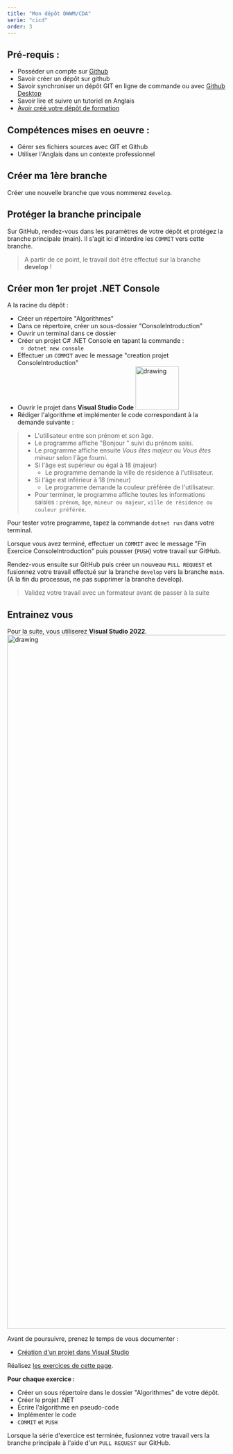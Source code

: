 ```yaml
---
title: "Mon dépôt DWWM/CDA"
serie: "cicd"
order: 3
---
```


## Pré-requis : 
- Posséder un compte sur [Github](https://github.com)
- Savoir créer un dépôt sur github
- Savoir synchroniser un dépôt GIT en ligne de commande ou avec [Github Desktop](https://desktop.github.com)
- Savoir lire et suivre un tutoriel en Anglais
- [Avoir créé votre dépôt de formation](../01-training-repository/)

## Compétences mises en oeuvre : 
- Gérer ses fichiers sources avec GIT et Github
- Utiliser l'Anglais dans un contexte professionnel

## Créer ma 1ère branche

Créer une nouvelle branche que vous nommerez `develop`.

## Protéger la branche principale 

Sur GitHub, rendez-vous dans les paramètres de votre dépôt et protégez la branche principale (main). Il s'agit ici d'interdire les `COMMIT` vers cette branche.

> A partir de ce point, le travail doit être effectué sur la branche **develop** !

## Créer mon 1er projet .NET Console

A la racine du dépôt :
- Créer un répertoire "Algorithmes"
- Dans ce répertoire, créer un sous-dossier "ConsoleIntroduction"
- Ouvrir un terminal dans ce dossier
- Créer un projet C# .NET Console en tapant la commande :
    - `dotnet new console`
- Effectuer un `COMMIT` avec le message "creation projet ConsoleIntroduction"
- Ouvrir le projet dans **Visual Studio Code** <img src="/assets/img/vscode.svg" alt="drawing" style="width:100px;"/>
- Rédiger l'algorithme et implémenter le code correspondant à la demande suivante :

>
>    - L'utilisateur entre son prénom et son âge.
>    - Le programme affiche "Bonjour " suivi du prénom saisi.
>    - Le programme affiche ensuite *Vous êtes majeur* ou *Vous êtes mineur* selon l'âge fourni.
>    - Si l'âge est supérieur ou égal à 18 (majeur)
>        - Le programme demande la ville de résidence à l'utilisateur.
>    - Si l'âge est inférieur à 18 (mineur)
>        - Le programme demande la couleur préférée de l'utilisateur.
>    - Pour terminer, le programme affiche toutes les informations saisies : `prénom`, `âge`, `mineur ou majeur`, `ville de résidence ou couleur préférée`.
>

Pour tester votre programme, tapez la commande `dotnet run` dans votre terminal.

Lorsque vous avez terminé, effectuer un `COMMIT` avec le message "Fin Exercice ConsoleIntroduction" puis pousser (`PUSH`) votre travail sur GitHub.

Rendez-vous ensuite sur GitHub puis créer un nouveau `PULL REQUEST` et fusionnez votre travail effectué sur la branche `develop` vers la branche `main`. (A la fin du processus, ne pas supprimer la branche develop).

> Validez votre travail avec un formateur avant de passer à la suite 

## Entrainez vous

Pour la suite, vous utiliserez **Visual Studio 2022**. <img src="/assets/img/visualstudio2022.svg" alt="drawing" style="width:1600px;"/>

Avant de poursuivre, prenez le temps de vous documenter : 

- [Création d'un projet dans Visual Studio](https://learn.microsoft.com/fr-fr/visualstudio/ide/create-new-project?view=vs-2022) 

Réalisez [les exercices de cette page](/tp/algorithmes/exercices2/).

**Pour chaque exercice :**

- Créer un sous répertoire dans le dossier "Algorithmes" de votre dépôt.
- Créer le projet .NET
- Écrire l'algorithme en pseudo-code
- Implémenter le code
- `COMMIT` et `PUSH`

Lorsque la série d'exercice est terminée, fusionnez votre travail vers la branche principale à l'aide d'un `PULL REQUEST` sur GitHub.
